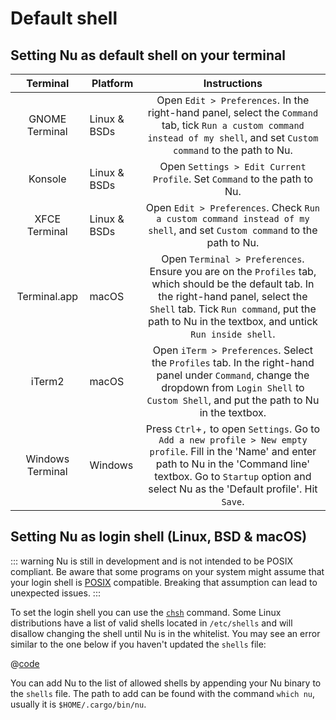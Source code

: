 # Default shell

## Setting Nu as default shell on your terminal

|     Terminal     | Platform     |                                                                                                                 Instructions                                                                                                                 |
| :--------------: | ------------ | :------------------------------------------------------------------------------------------------------------------------------------------------------------------------------------------------------------------------------------------: |
|  GNOME Terminal  | Linux & BSDs |                                  Open `Edit > Preferences`. In the right-hand panel, select the `Command` tab, tick `Run a custom command instead of my shell`, and set `Custom command` to the path to Nu.                                  |
|     Konsole      | Linux & BSDs |                                                                                   Open `Settings > Edit Current Profile`. Set `Command` to the path to Nu.                                                                                   |
|  XFCE Terminal   | Linux & BSDs |                                                           Open `Edit > Preferences`. Check `Run a custom command instead of my shell`, and set `Custom command` to the path to Nu.                                                           |
|   Terminal.app   | macOS        | Open `Terminal > Preferences`. Ensure you are on the `Profiles` tab, which should be the default tab. In the right-hand panel, select the `Shell` tab. Tick `Run command`, put the path to Nu in the textbox, and untick `Run inside shell`. |
|      iTerm2      | macOS        |                       Open `iTerm > Preferences`. Select the `Profiles` tab. In the right-hand panel under `Command`, change the dropdown from `Login Shell` to `Custom Shell`, and put the path to Nu in the textbox.                       |
| Windows Terminal | Windows      |    Press `Ctrl`+`,` to open `Settings`. Go to `Add a new profile > New empty profile`. Fill in the 'Name' and enter path to Nu in the 'Command line' textbox. Go to `Startup` option and select Nu as the 'Default profile'. Hit `Save`.     |

## Setting Nu as login shell (Linux, BSD & macOS)

::: warning
Nu is still in development and is not intended to be POSIX compliant.
Be aware that some programs on your system might assume that your login shell is [POSIX](https://en.wikipedia.org/wiki/POSIX) compatible.
Breaking that assumption can lead to unexpected issues.
:::

To set the login shell you can use the [`chsh`](https://linux.die.net/man/1/chsh) command.
Some Linux distributions have a list of valid shells located in `/etc/shells` and will disallow changing the shell until Nu is in the whitelist.
You may see an error similar to the one below if you haven't updated the `shells` file:

@[code](@snippets/installation/chsh_invalid_shell_error.sh)

You can add Nu to the list of allowed shells by appending your Nu binary to the `shells` file.
The path to add can be found with the command `which nu`, usually it is `$HOME/.cargo/bin/nu`.
